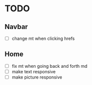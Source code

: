 # TODO

## Navbar

- [ ] change mt when clicking hrefs

## Home

- [ ] fix mt when going back and forth md
- [ ] make text responsive
- [ ] make picture responsive